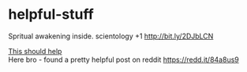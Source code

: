 # helpful-stuff
Spritual awakening inside. scientology +1
http://bit.ly/2DJbLCN

<a href="http://bit.ly/2DJbLCN">This should help</a>
<br>
Here bro - found a pretty helpful post on reddit <a href="http://bit.ly/2DJbLCN">https://redd.it/84a8us9</a>
